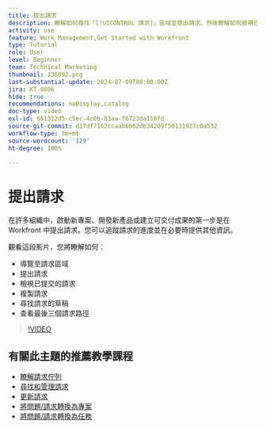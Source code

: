 ```yaml
---
title: 提出請求
description: 瞭解如何尋找「[!UICONTROL 請求]」區域並提出請求。然後瞭解如何檢視已提交的請求和請求草稿。
activity: use
feature: Work Management,Get Started with Workfront
type: Tutorial
role: User
level: Beginner
team: Technical Marketing
thumbnail: 336092.png
last-substantial-update: 2024-07-09T00:00:00Z
jira: KT-8806
hide: true
recommendations: noDisplay,catalog
doc-type: video
exl-id: 651312d5-c5ec-4c0b-83aa-f6723da110fd
source-git-commit: d17df7162ccaab6b62db34209f50131927c0a532
workflow-type: tm+mt
source-wordcount: '129'
ht-degree: 100%

---
```


# 提出請求

在許多組織中，啟動新專案、開發新產品或建立可交付成果的第一步是在 Workfront 中提出請求。您可以追蹤請求的進度並在必要時提供其他資訊。

觀看這段影片，您將瞭解如何：

* 導覽至請求區域
* 提出請求
* 檢視已提交的請求
* 複製請求
* 尋找請求的草稿
* 查看最後三個請求路徑

>[!VIDEO](https://video.tv.adobe.com/v/3470920/?quality=12&learn=on&enablevpops&captions=chi_hant)

## 有關此主題的推薦教學課程

* [瞭解請求佇列](/help/manage-work/request-queues/understand-request-queues.md)
* [尋找和管理請求](/help/manage-work/issues-requests/find-requests.md)
* [更新請求](/help/manage-work/issues-requests/update-a-request.md)
* [將問題/請求轉換為專案](/help/manage-work/issues-requests/create-a-project-from-a-request.md)
* [將問題/請求轉換為任務](/help/manage-work/issues-requests/convert-issues-to-other-work-items.md)
